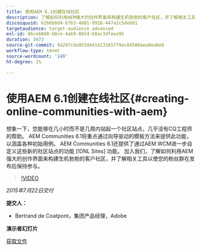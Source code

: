 ```yaml
---
title: 使用AEM 6.1创建在线社区
description: 了解如何利用AEM强大的创作界面来构建生机勃勃的客户社区，并了解相关工具以使您的粉丝群在发布后保持参与。
discoiquuid: 62b6b8d4-b763-4801-9918-447a2c5deb01
targetaudience: target-audience advanced
exl-id: 86ceb0d8-b8ce-4ab9-8b54-68ac3dfeea95
duration: 3473
source-git-commit: 9a297cda953d4414131657f9ac84580aea0eabeb
workflow-type: tm+mt
source-wordcount: '149'
ht-degree: 1%

---
```


# 使用AEM 6.1创建在线社区{#creating-online-communities-with-aem}

想象一下，您能够在几小时而不是几周内站起一个社区站点，几乎没有CQ工程师的帮助。 AEM Communities 6.1将重点通过向导驱动的模板方法来提供此功能，以涵盖各种初始用例。 AEM Communities 6.1还提供了通过AEM WCM进一步自定义这些新的社区站点的功能 [!DNL Sites] 功能。 加入我们，了解如何利用AEM强大的创作界面来构建生机勃勃的客户社区，并了解相关工具以使您的粉丝群在发布后保持参与。

>[!VIDEO](https://video.tv.adobe.com/v/19381/?quality=9)

*2015年7月22日交付*

**提交人：**

* Bertrand de Coatpont，集团产品经理，Adobe

**演示者幻灯片**

[获取文件](assets/aem-6-1-communities-gems.pdf)
<!--
[Get back to the Overview](https://helpx.adobe.com/experience-manager/kt/eseminars/gems/aem-index.html)
-->
